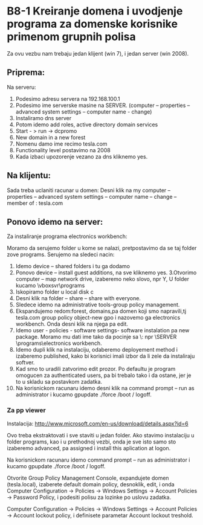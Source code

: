 B8-1 Kreiranje domena i uvodjenje programa za domenske korisnike primenom grupnih polisa
========================================================================================

Za ovu vezbu nam trebaju jedan klijent (win 7), i jedan server (win 2008).

## Priprema:
Na serveru:

1.  Podesimo adresu servera na 192.168.100.1
2.	Podesimo ime serverske masine na SERVER. (computer – properties – advanced system settings – computer name -  change)
3.	Instaliramo dns server
4.	Potom idemo add roles, active directory domain services
5.	Start - > run -> dcpromo
6.	New domain in a new forest
7.	Nomenu damo ime recimo tesla.com
8.	Functionality level postavimo na 2008
9.	Kada izbaci upozorenje vezano za dns kliknemo yes.

## Na klijentu:
Sada treba uclaniti racunar u domen:
Desni klik na my computer – properties – advanced system settings – computer name – change – member  of : tesla.com

## Ponovo idemo na server:

Za instaliranje programa electronics workbench:

Moramo da serujemo folder u kome se nalazi, pretpostavimo da se taj folder zove programs.
Serujemo na sledeci nacin:

1. Idemo device – shared folders  i tu ga dodamo
2. Ponovo device – install guest additions, na sve kliknemo yes.
3.Otvorimo  computer – map network drive, izaberemo neko slovo, npr Y,
U folder kucamo \\vboxsvr\programs
4. Iskopiramo folder u local disk c
5. Desni klik na folder – share – share with everyone.
6. Sledece idemo na administrative tools-group policy management.
7. Ekspandujemo redom:forest, domains,pa domen koji smo napravili,tj tesla.com group policy object-new gpo i nazovemo ga electronics workbench. Onda desni klik na njega pa edit.
8. Idemo user - policies - software settings- software instalation pa new package.
Moramo mu dati ime tako da pocinje sa \\: npr \\SERVER \programs\electronics workbench.
9. Idemo dupli klik na instalaciju, odaberemo deployement method i izaberemo published, kako bi korisnici imali izbor da li zele da instaliraju softver.
10. Kad smo to uradili zatvorimo edit prozor. Po defaultu je program omogucen za authenticated users, pa  bi trebalo tako i da ostane, jer je to u skladu sa postavkom zadatka.
11. Na korisnickom racunaru idemo desni klik na command prompt – run as administrator i kucamo gpupdate ./force  /boot / logoff.

### Za pp viewer
Instalacija:
http://www.microsoft.com/en-us/download/details.aspx?id=6

Ovo treba ekstraktovati i sve staviti u jedan folder.
Ako stavimo instalaciju u folder programs, kao i u prethodnoj vezbi, onda je sve isto samo sto izaberemo advanced, pa assigned i install this aplication at logon.

Na korisnickom racunaru idemo command prompt – run as administrator i kucamo gpupdate ./force  /boot / logoff.

Otvorite Group Policy Management Console, expandujete domen (tesla.local),
izaberete default domain policy, desnoklik, edit, i onda Computer Configuration
-> Policies -> Windows Settings -> Account Policies -> Password Policy,
i podesiti polisu za lozinke po uslovu zadatka.

Computer Configuration -> Policies -> Windows Settings -> Account Policies ->
Account lockout policy, i definisete parametar Account lockout treshold.
